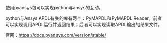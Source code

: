 使用pyansys包可以实现python与ansys的互动。

python与Ansys APDL有关的库有两个：PyMAPDL和PyMAPDL Reader。前者可以实现调用APDL运行并返回结果；后者可以实现读取APDL输出的结果文件。

官网：https://docs.pyansys.com/version/stable/

